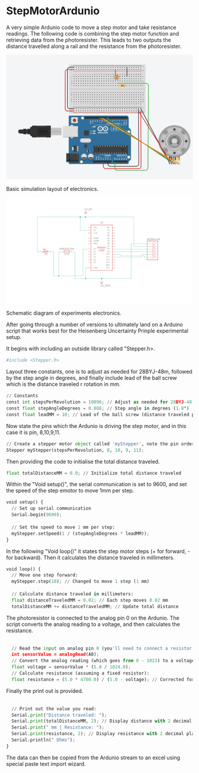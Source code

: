 # StepMotorArdunio
A very simple Ardunio code to move a step motor and take resistance readings.
The following code is combining the step motor function and retrieving data from the photoresister. This leads to two outputs the distance travelled along a rail and the resistance from the photoresister.


![alt text](https://github.com/HannahCurrivan/StepMotorArdunio/blob/main/simulation_diagram.png)

Basic simulation layout of electronics. 


![alt text](https://github.com/HannahCurrivan/StepMotorArdunio/blob/main/schematic.png)

Schematic diagram of experiments electronics.


After going through a number of versions to ultimately land on a Arduino script that works best for the Heisenberg Uncertainty Prinple experimental setup. 

It begins with including an outside library called "Stepper.h>.
```python
#include <Stepper.h>
```

Layout three constants, one is to adjust as needed for 28BYJ-48m, followed by the step angle in degrees, and finally include lead  of the ball screw which is the distance traveled r rotation in mm.  
```python
// Constants
const int stepsPerRevolution = 10096; // Adjust as needed for 28BYJ-48
const float stepAngleDegrees = 0.088; // Step angle in degrees (1.8°)
const float leadMM = 10; // Lead of the ball screw (distance traveled per rotation, in mm)
```

Now state the pins which the Ardunio is driving the step motor, and in this case it is pin, 8,10,9,11.
```python
// Create a stepper motor object called 'myStepper', note the pin order:
Stepper myStepper(stepsPerRevolution, 8, 10, 9, 11);
```

Then providing the code to initialise the total distance traveled.
```python
float totalDistanceMM = 0.0; // Initialize total distance traveled
```

Within the "Void setup()", the serial communication is set to 9600, and set the speed of the step emotor to move 1mm per step.
```python
void setup() {
  // Set up serial communication
  Serial.begin(9600);

  // Set the speed to move 1 mm per step:
  myStepper.setSpeed(1 / (stepAngleDegrees * leadMM));
}
```

In the following "Void loop()" it states the step motor steps (+ for forward, - for backward). Then it calculates the distance traveled in millimeters.
```python
void loop() {
  // Move one step forward:
  myStepper.step(10); // Changed to move 1 step (1 mm)

  // Calculate distance traveled in millimeters:
  float distanceTraveledMM = 0.02; // Each step moves 0.02 mm
  totalDistanceMM += distanceTraveledMM; // Update total distance
```

The photoresistor is connected to the analog pin 0 on the Ardunio. The script converts the analog reading to a voltage, and then calculates the resistance.
```python

  // Read the input on analog pin 0 (you'll need to connect a resistor or sensor):
  int sensorValue = analogRead(A0);
  // Convert the analog reading (which goes from 0 - 1023) to a voltage (0 - 5V):
  float voltage = sensorValue * (5.0 / 1024.0);
  // Calculate resistance (assuming a fixed resistor):
  float resistance = (5.0 * 4700.0) / (5.0 - voltage); // Corrected formula
```

Finally the print out is provided.
```python

  // Print out the value you read:
  Serial.print("Distance traveled: ");
  Serial.print(totalDistanceMM, 2); // Display distance with 2 decimal places
  Serial.print(" mm | Resistance: ");
  Serial.print(resistance, 2); // Display resistance with 2 decimal places
  Serial.println(" Ohms");
}
```

The data can then be copied from the Ardunio stream to an excel using special paste text import wizard. 

